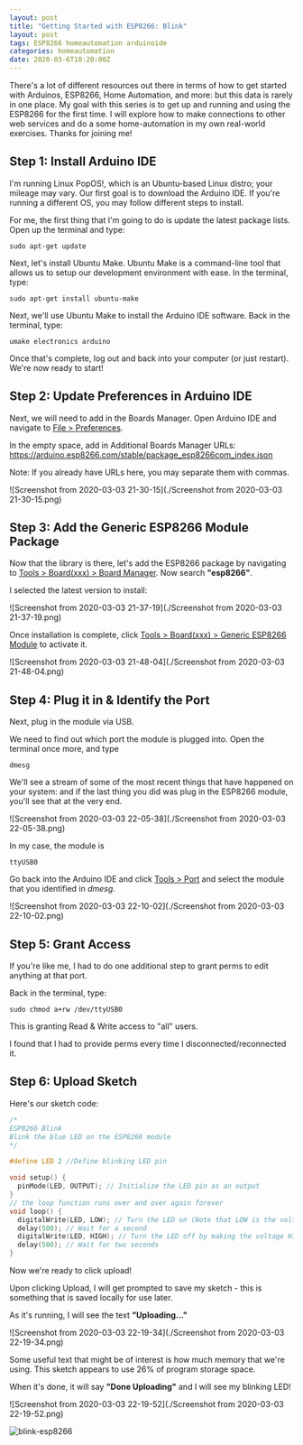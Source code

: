 ```yaml
---
layout: post
title: "Getting Started with ESP8266: Blink"
layout: post
tags: ESP8266 homeautomation arduinoide
categories: homeautomation
date: 2020-03-6T10:20:00Z
---
```


There's a lot of different resources out there in terms of how to get started with Arduinos, ESP8266, Home Automation, and more: but this data is rarely in one place. My goal with this series is to get up and running and using the ESP8266 for the first time. I will explore how to make connections to other web services and do a some home-automation in my own real-world exercises. Thanks for joining me!

## Step 1: Install Arduino IDE

I'm running Linux PopOS!, which is an Ubuntu-based Linux distro; your mileage may vary. Our first goal is to download the Arduino IDE. If you're running a different OS, you may follow different steps to install.

For me, the first thing that I'm going to do is update the latest package lists. Open up the terminal and type:

```
sudo apt-get update
```

Next, let's install Ubuntu Make. Ubuntu Make is a command-line tool that allows us to setup our development environment with ease. In the terminal, type:

```
sudo apt-get install ubuntu-make
```

Next, we'll use Ubuntu Make to install the Arduino IDE software. Back in the terminal, type:

```
umake electronics arduino
```

Once that's complete, log out and back into your computer (or just restart). We're now ready to start!

## Step 2: Update Preferences in Arduino IDE

Next, we will need to add in the Boards Manager. Open Arduino IDE and navigate to <u>File > Preferences</u>.

In the empty space, add in Additional Boards Manager URLs: https://arduino.esp8266.com/stable/package_esp8266com_index.json

Note: If you already have URLs here, you may separate them with commas.

![Screenshot from 2020-03-03 21-30-15](./Screenshot from 2020-03-03 21-30-15.png)

## Step 3: Add the Generic ESP8266 Module Package

Now that the library is there, let's add the ESP8266 package by navigating to <u>Tools > Board(xxx) > Board Manager</u>. Now search **"esp8266"**.

I selected the latest version to install:

![Screenshot from 2020-03-03 21-37-19](./Screenshot from 2020-03-03 21-37-19.png)

Once installation is complete, click <u>Tools > Board(xxx) > Generic ESP8266 Module</u> to activate it.

![Screenshot from 2020-03-03 21-48-04](./Screenshot from 2020-03-03 21-48-04.png)

## Step 4: Plug it in & Identify the Port

Next, plug in the module via USB.

We need to find out which port the module is plugged into. Open the terminal once more, and type

```
dmesg
```

We'll see a stream of some of the most recent things that have happened on your system: and if the last thing you did was plug in the ESP8266 module, you'll see that at the very end.

![Screenshot from 2020-03-03 22-05-38](./Screenshot from 2020-03-03 22-05-38.png)

In my case, the module is

```
ttyUSB0
```

Go back into the Arduino IDE and click <u>Tools > Port</u> and select the module that you identified in _dmesg_.

![Screenshot from 2020-03-03 22-10-02](./Screenshot from 2020-03-03 22-10-02.png)

## Step 5: Grant Access

If you're like me, I had to do one additional step to grant perms to edit anything at that port.

Back in the terminal, type:

```
sudo chmod a+rw /dev/ttyUSB0
```

This is granting Read & Write access to "all" users.

I found that I had to provide perms every time I disconnected/reconnected it.

## Step 6: Upload Sketch

Here's our sketch code:

```c
/*
ESP8266 Blink
Blink the blue LED on the ESP8266 module
*/

#define LED 2 //Define blinking LED pin

void setup() {
  pinMode(LED, OUTPUT); // Initialize the LED pin as an output
}
// the loop function runs over and over again forever
void loop() {
  digitalWrite(LED, LOW); // Turn the LED on (Note that LOW is the voltage level)
  delay(500); // Wait for a second
  digitalWrite(LED, HIGH); // Turn the LED off by making the voltage HIGH
  delay(500); // Wait for two seconds
}
```

Now we're ready to click upload!

Upon clicking Upload, I will get prompted to save my sketch - this is something that is saved locally for use later.

As it's running, I will see the text **"Uploading..."**

![Screenshot from 2020-03-03 22-19-34](./Screenshot from 2020-03-03 22-19-34.png)

Some useful text that might be of interest is how much memory that we're using. This sketch appears to use 26% of program storage space.

When it's done, it will say **"Done Uploading"** and I will see my blinking LED!

![Screenshot from 2020-03-03 22-19-52](./Screenshot from 2020-03-03 22-19-52.png)

![blink-esp8266](./blink-esp8266.gif)
